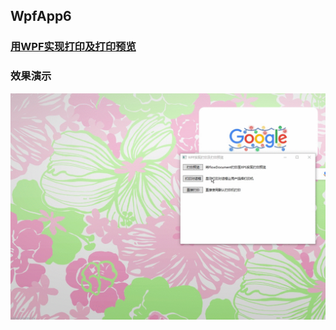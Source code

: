 ## WpfApp6

### [用WPF实现打印及打印预览](https://www.cnblogs.com/guogangj/archive/2013/02/27/2934733.html)

### 效果演示

![](./Assets/JMpLN5tjNA.gif)